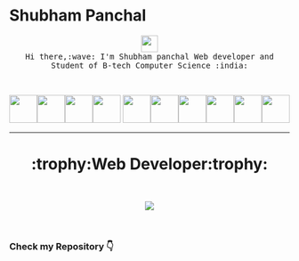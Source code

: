 # Shubham Panchal
<p align="center">
  <img src="https://user-images.githubusercontent.com/37283/35474109-8780aad4-0381-11e8-9dd8-2210d32151bf.png" width="30px">
 <br>
 <samp>
    Hi there,:wave: I'm Shubham panchal Web developer and Student of B-tech Computer Science :india:
  </samp> 
</p>
<br>
<p align="center">
<img src="https://cdn4.iconfinder.com/data/icons/business-finance-vol-1-28/512/13-512.png" width="50px"><img src="https://github.com/shubhDeveloper/Programming_Ic_Code/blob/master/spring.png?raw=true" width="50px"><img src="https://logos-download.com/wp-content/uploads/2016/10/Python_logo_icon.png" width="50px"><img src="https://github.com/shubhDeveloper/Programming_Ic_Code/blob/master/html.png?raw=true" width="50px"> <img src="https://github.com/shubhDeveloper/Programming_Ic_Code/blob/master/css%20(1).png?raw=true" width="50px"><img src="https://meterpreter.org/wp-content/uploads/2019/02/512px-Boostrap_logo.png" width="50"><img src="https://github.com/shubhDeveloper/Programming_Ic_Code/blob/master/javascript%20(2).png?raw=true" width="50px"><img src="https://github.com/shubhDeveloper/Programming_Ic_Code/blob/master/git.png?raw=true" width="50px"><img src="https://github.com/shubhDeveloper/Programming_Ic_Code/blob/master/github.png?raw=true" width="50px"><img src="https://cdn0.iconfinder.com/data/icons/flat-round-system/512/ubuntu-512.png" width="50px">
</p>
<hr>

<h1 align="center">:trophy:Web Developer:trophy:</h1>
<br>

<p align="center">
<img  src="https://media-fastly.hackerearth.com/media/hackathon/accolite-java-developer-hiring-challenge/images/ee6dcb72-9-Hire_Accolite-15%20(1).jpg">
</p>
<br>
<h3> Check my Repository 👇</h3>
